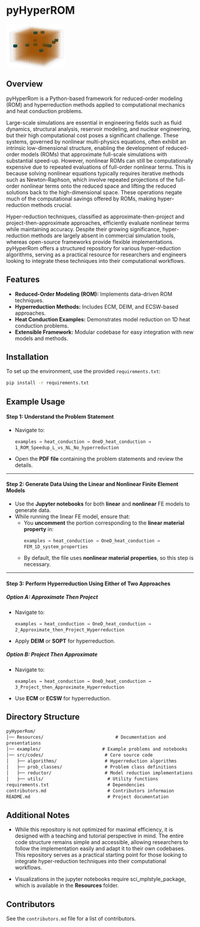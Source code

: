 # pyHyperROM

![alt text](image-2.png)
## Overview
pyHyperRom is a Python-based framework for reduced-order modeling (ROM) and hyperreduction methods applied to computational mechanics and heat conduction problems. 

Large-scale simulations are essential in engineering fields such as fluid dynamics, structural analysis, reservoir modeling, and nuclear engineering, but their high computational cost poses a significant challenge. These systems, governed by nonlinear multi-physics equations, often exhibit an intrinsic low-dimensional structure, enabling the development of reduced-order models (ROMs) that approximate full-scale simulations with substantial speed-up. However, nonlinear ROMs can still be computationally expensive due to repeated evaluations of full-order nonlinear terms. This is because solving nonlinear equations typically requires iterative methods such as Newton-Raphson, which involve repeated projections of the full-order nonlinear terms onto the reduced space and lifting the reduced solutions back to the high-dimensional space. These operations negate much of the computational savings offered by ROMs, making hyper-reduction methods crucial. 

Hyper-reduction techniques, classified as approximate-then-project and project-then-approximate approaches, efficiently evaluate nonlinear terms while maintaining accuracy. Despite their growing significance, hyper-reduction methods are largely absent in commercial simulation tools, whereas open-source frameworks provide flexible implementations. pyHyperRom offers a structured repository for various hyper-reduction algorithms, serving as a practical resource for researchers and engineers looking to integrate these techniques into their computational workflows.

## Features
- **Reduced-Order Modeling (ROM):** Implements data-driven ROM techniques.
- **Hyperreduction Methods:** Includes ECM, DEIM, and ECSW-based approaches.
- **Heat Conduction Examples:** Demonstrates model reduction on 1D heat conduction problems.
- **Extensible Framework:** Modular codebase for easy integration with new models and methods.

## Installation
To set up the environment, use the provided `requirements.txt`:

```bash
pip install -r requirements.txt
```

## Example Usage

#### **Step 1: Understand the Problem Statement**
- Navigate to:
  ```
  examples → heat_conduction → OneD_heat_conduction → 1_ROM_Speedup_L_vs_NL_No_hyperreduction
  ```
- Open the **PDF file** containing the problem statements and review the details.

---

#### **Step 2: Generate Data Using the Linear and Nonlinear Finite Element Models**
- Use the **Jupyter notebooks** for both **linear** and **nonlinear** FE models to generate data.
- While running the linear FE model, ensure that:
  - You **uncomment** the portion corresponding to the **linear material property** in:
    ```
    examples → heat_conduction → OneD_heat_conduction → FEM_1D_system_properties
    ```
  - By default, the file uses **nonlinear material properties**, so this step is necessary.

---

#### **Step 3: Perform Hyperreduction Using Either of Two Approaches**
##### **Option A: Approximate Then Project**
- Navigate to:
  ```
  examples → heat_conduction → OneD_heat_conduction → 2_Approximate_then_Project_Hyperreduction
  ```
- Apply **DEIM** or **SOPT** for hyperreduction.

##### **Option B: Project Then Approximate**
- Navigate to:
  ```
  examples → heat_conduction → OneD_heat_conduction → 3_Project_then_Approximate_Hyperreduction
  ```
- Use **ECM** or **ECSW** for hyperreduction.


## Directory Structure
```
pyHyperRom/
│── Resources/                           # Documentation and presentations
│── examples/                       # Example problems and notebooks
│── src/codes/                       # Core source code
│   ├── algorithms/                  # Hyperreduction algorithms
│   ├── prob_classes/                # Problem class definitions
│   ├── reductor/                    # Model reduction implementations
│   ├── utils/                        # Utility functions
requirements.txt                      # Dependencies
contributors.md                       # Contributors informaion
README.md                             # Project documentation
```

## Additional Notes

- While this repository is not optimized for maximal efficiency, it is designed with a teaching and tutorial perspective in mind. The entire code structure remains simple and accessible, allowing researchers to follow the implementation easily and adapt it to their own codebases. This repository serves as a practical starting point for those looking to integrate hyper-reduction techniques into their computational workflows.

- Visualizations in the jupyter notebooks require sci_mplstyle_package, which is available in the **Resources** folder.

## Contributors
See the `contributors.md` file for a list of contributors.
